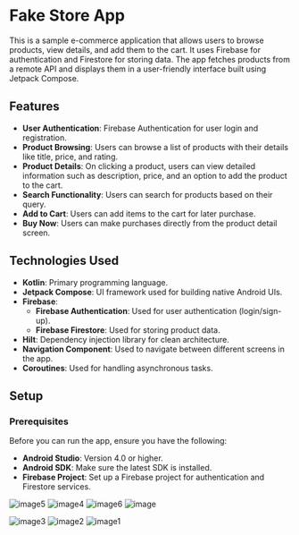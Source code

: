 # Fake Store App

This is a sample e-commerce application that allows users to browse products, view details, and add them to the cart. It uses Firebase for authentication and Firestore for storing data. The app fetches products from a remote API and displays them in a user-friendly interface built using Jetpack Compose.

## Features

- **User Authentication**: Firebase Authentication for user login and registration.
- **Product Browsing**: Users can browse a list of products with their details like title, price, and rating.
- **Product Details**: On clicking a product, users can view detailed information such as description, price, and an option to add the product to the cart.
- **Search Functionality**: Users can search for products based on their query.
- **Add to Cart**: Users can add items to the cart for later purchase.
- **Buy Now**: Users can make purchases directly from the product detail screen.

## Technologies Used

- **Kotlin**: Primary programming language.
- **Jetpack Compose**: UI framework used for building native Android UIs.
- **Firebase**: 
    - **Firebase Authentication**: Used for user authentication (login/sign-up).
    - **Firebase Firestore**: Used for storing product data.
- **Hilt**: Dependency injection library for clean architecture.
- **Navigation Component**: Used to navigate between different screens in the app.
- **Coroutines**: Used for handling asynchronous tasks.

## Setup

### Prerequisites

Before you can run the app, ensure you have the following:

- **Android Studio**: Version 4.0 or higher.
- **Android SDK**: Make sure the latest SDK is installed.
- **Firebase Project**: Set up a Firebase project for authentication and Firestore services.

![image5](https://github.com/user-attachments/assets/4afd90da-c0a5-4703-b22e-8b4074c605a6)
![image4](https://github.com/user-attachments/assets/10b71e78-a3b9-4676-86a1-7b0bd81adfa4)
![image6](https://github.com/user-attachments/assets/ab881a15-22ea-494a-9968-d7b41cb9b181)
![image](https://github.com/user-attachments/assets/1cda4188-1692-4c4f-9e56-8c6b102c430d)

![image3](https://github.com/user-attachments/assets/0d0740c4-fcc2-4cdd-ac04-4d52bf236c83)
![image2](https://github.com/user-attachments/assets/593a57b1-e90d-402b-afbb-d4c5477a33f6)
![image1](https://github.com/user-attachments/assets/e7e68f79-56dc-4b7a-8cb6-6c9aa3e5b084)



